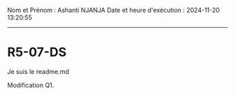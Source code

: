Nom et Prénom : Ashanti NJANJA
Date et heure d'exécution : 2024-11-20 13:20:55

---

# R5-07-DS
Je suis le readme.md

Modification Q1.
